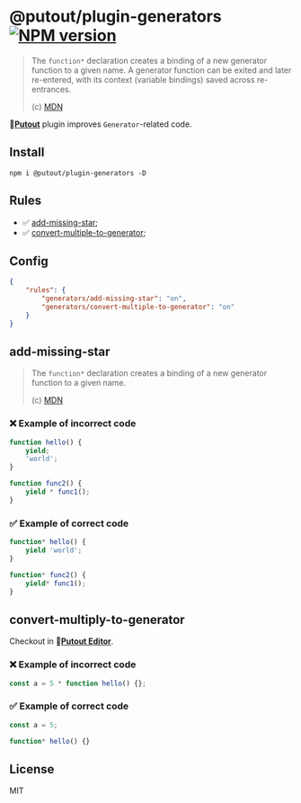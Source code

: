 # @putout/plugin-generators [![NPM version][NPMIMGURL]][NPMURL]

[NPMIMGURL]: https://img.shields.io/npm/v/@putout/plugin-generators.svg?style=flat&longCache=true
[NPMURL]: https://npmjs.org/package/@putout/plugin-generators"npm"

> The `function*` declaration creates a binding of a new generator function to a given name. A generator function can be exited and later re-entered, with its context (variable bindings) saved across re-entrances.
>
> (c) [MDN](https://developer.mozilla.org/en-US/docs/Web/JavaScript/Reference/Global_Objects/Promise)

🐊[**Putout**](https://github.com/coderaiser/putout) plugin improves `Generator`-related code.

## Install

```
npm i @putout/plugin-generators -D
```

## Rules

- ✅ [add-missing-star](#add-missing-star);
- ✅ [convert-multiple-to-generator](#convert-multiply-to-generator);

## Config

```json
{
    "rules": {
        "generators/add-missing-star": "on",
        "generators/convert-multiple-to-generator": "on"
    }
}
```

## add-missing-star

> The `function*` declaration creates a binding of a new generator function to a given name.
>
> (c) [MDN](https://developer.mozilla.org/en-US/docs/Web/JavaScript/Reference/Statements/function*)

### ❌ Example of incorrect code

```js
function hello() {
    yield;
    'world';
}

function func2() {
    yield * func1();
}
```

### ✅ Example of correct code

```js
function* hello() {
    yield 'world';
}

function* func2() {
    yield* func1();
}
```

## convert-multiply-to-generator

Checkout in 🐊[**Putout Editor**](https://putout.cloudcmd.io/#/gist/1c5326b470677a2ab253963fe39971f2/860b7eafb0bdd33ec007e709e7825c47bbc38940).

### ❌ Example of incorrect code

```js
const a = 5 * function hello() {};
```

### ✅ Example of correct code

```js
const a = 5;

function* hello() {}
```

## License

MIT
